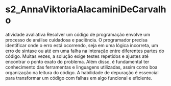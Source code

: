# s2_AnnaViktoriaAlacaminiDeCarvalho
 atividade avaliativa
Resolver um código de programação envolve um processo de análise cuidadosa e paciência. O programador precisa identificar onde o erro está ocorrendo, seja em uma lógica incorreta, um erro de sintaxe ou até em uma falha na interação entre diferentes partes do código. Muitas vezes, a solução exige testes repetidos e ajustes até encontrar o ponto exato do problema. Além disso, é fundamental ter conhecimento das ferramentas e linguagens utilizadas, assim como boa organização na leitura do código. A habilidade de depuração é essencial para transformar um código com falhas em algo funcional e eficiente.
